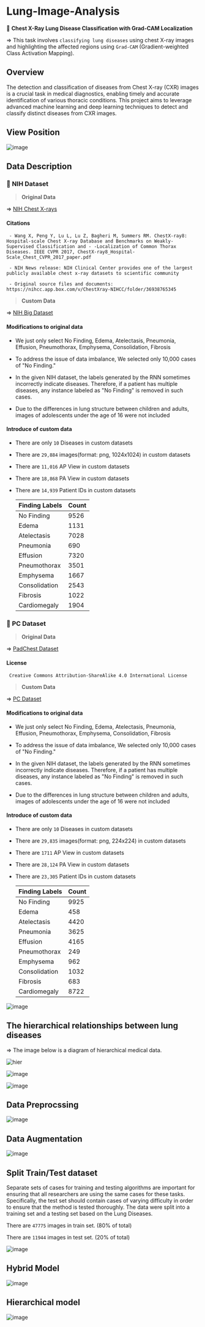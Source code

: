 # Lung-Image-Analysis
📌 **Chest X-Ray Lung Disease Classification with Grad-CAM Localization**

=> This task involves `classifying lung diseases` using chest X-ray images and highlighting the affected regions using `Grad-CAM` (Gradient-weighted Class Activation Mapping).

## Overview
The detection and classification of diseases from Chest X-ray (CXR) images is a crucial task in medical diagnostics, enabling timely and accurate identification of various thoracic conditions. This project aims to leverage advanced machine learning and deep learning techniques to detect and classify distinct diseases from CXR images.

## View Position
![image](https://github.com/user-attachments/assets/c435fd1c-350e-4b27-94a9-61557a07baae)



## Data Description
### 📌 NIH Dataset

> **Original Data**

  => [NIH Chest X-rays](https://www.kaggle.com/datasets/nih-chest-xrays/data)
   #### Citations
     - Wang X, Peng Y, Lu L, Lu Z, Bagheri M, Summers RM. ChestX-ray8: Hospital-scale Chest X-ray Database and Benchmarks on Weakly-Supervised Classification and - -Localization of Common Thorax Diseases. IEEE CVPR 2017, ChestX-ray8_Hospital-Scale_Chest_CVPR_2017_paper.pdf

     - NIH News release: NIH Clinical Center provides one of the largest publicly available chest x-ray datasets to scientific community
  
     - Original source files and documents: https://nihcc.app.box.com/v/ChestXray-NIHCC/folder/36938765345


> **Custom Data**

  => [NIH Big Dataset](https://www.kaggle.com/datasets/seoyunje/nih-big-dataset)
  
   #### Modifications to original data 
   - We just only select No Finding, Edema, Atelectasis, Pneumonia, Effusion, Pneumothorax, Emphysema, Consolidation, Fibrosis 

   - To address the issue of data imbalance, We selected only 10,000 cases of "No Finding."
   
   - In the given NIH dataset, the labels generated by the RNN sometimes incorrectly indicate diseases. Therefore, if a patient has multiple diseases, any instance labeled as "No Finding" is removed in such cases.

   - Due to the differences in lung structure between children and adults, images of adolescents under the age of 16 were not included
   #### Introduce of custom data 
   
   - There are only `10` Diseases in custom datasets
   
   - There are `29,884` images(format: png, 1024x1024) in custom datasets
   
   - There are `11,016` AP View in custom datasets
   
   - There are `18,868` PA View in custom datasets
   
   - There are `14,939` Patient IDs in custom datasets

        | Finding Labels       | Count |
        |----------------------|-------|
        | No Finding           | 9526   |
        | Edema                | 1131   |
        | Atelectasis          | 7028   |
        | Pneumonia            | 690   |
        | Effusion             | 7320   |
        | Pneumothorax         | 3501   |
        | Emphysema            | 1667   |
        | Consolidation        | 2543   |
        | Fibrosis             | 1022   |
        | Cardiomegaly         | 1904   |

### 📌 PC Dataset

> **Original Data**

  => [PadChest Dataset](https://academictorrents.com/details/96ebb4f92b85929eadfb16761f310a6d04105797)
   #### License
     Creative Commons Attribution-ShareAlike 4.0 International License

> **Custom Data**

  => [PC Dataset](https://www.kaggle.com/datasets/seoyunje/pc-dataset)
  
   #### Modifications to original data 
   - We just only select No Finding, Edema, Atelectasis, Pneumonia, Effusion, Pneumothorax, Emphysema, Consolidation, Fibrosis 

   - To address the issue of data imbalance, We selected only 10,000 cases of "No Finding."
   
   - In the given NIH dataset, the labels generated by the RNN sometimes incorrectly indicate diseases. Therefore, if a patient has multiple diseases, any instance labeled as "No Finding" is removed in such cases.

   - Due to the differences in lung structure between children and adults, images of adolescents under the age of 16 were not included
   #### Introduce of custom data 
   
   - There are only `10` Diseases in custom datasets
   
   - There are `29,835` images(format: png, 224x224) in custom datasets
   
   - There are `1711` AP View in custom datasets
   
   - There are `28,124` PA View in custom datasets
   
   - There are `23,305` Patient IDs in custom datasets

        | Finding Labels       | Count |
        |----------------------|-------|
        | No Finding           | 9925   |
        | Edema                | 458   |
        | Atelectasis          | 4420   |
        | Pneumonia            | 3625   |
        | Effusion             | 4165   |
        | Pneumothorax         | 249   |
        | Emphysema            | 962   |
        | Consolidation        | 1032   |
        | Fibrosis             | 683   |
        | Cardiomegaly         | 8722   |

![image](https://github.com/user-attachments/assets/61482c15-7aaf-4707-aa68-ededd53d018f)


## The hierarchical relationships between lung diseases


=> The image below is a diagram of hierarchical medical data.

![hier](https://github.com/user-attachments/assets/e6d867c7-4b8c-4d25-87a1-fd6ef0153b14)

![image](https://github.com/user-attachments/assets/7da8910e-311a-49f6-b972-f0ec3bcf76f0)

![image](https://github.com/user-attachments/assets/852fe680-98e1-4c7f-af2d-960955512d5c)



## Data Preprocssing
![image](https://github.com/user-attachments/assets/74a35f27-d249-4587-aca6-023dec5ca3ef)

## Data Augmentation

![image](https://github.com/user-attachments/assets/db88dfaa-f803-4640-ba7e-bc8d8590ac38)

## Split Train/Test dataset
Separate sets of cases for training and testing algorithms are important for ensuring that all researchers are using the same cases for these tasks. Specifically, the test set should contain cases of varying difficulty in order to ensure that the method is tested thoroughly. The data were split into a training set and a testing set based on the Lung Diseases. 

There are `47775` images in train set. (80% of total)

There are `11944` images in test set. (20% of total)

![image](https://github.com/user-attachments/assets/02cad021-aca4-4653-9077-45db7a87f3ff)



## Hybrid Model

![image](https://github.com/user-attachments/assets/2a555cf5-107b-47ac-896c-0916f389240d)



## Hierarchical model
![image](https://github.com/user-attachments/assets/e0d5f679-8bd8-4ce2-bdde-0f034cf6b952)

